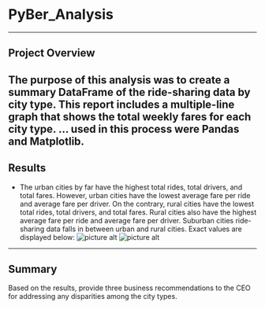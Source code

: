 # **PyBer_Analysis**
---
## Project Overview
The purpose of this analysis was to create a summary DataFrame of the ride-sharing data by city type. This report includes a multiple-line graph that shows the total weekly fares for each city type. ... used in this process were Pandas and Matplotlib.
---
## Results
- The urban cities by far have the highest total rides, total drivers, and total fares. However, urban cities have the lowest average fare per ride and average fare per driver. On the contrary, rural cities have the lowest total rides, total drivers, and total fares. Rural cities also have the highest average fare per ride and average fare per driver. Suburban cities ride-sharing data falls in between urban and rural cities. Exact values are displayed below:
    ![picture alt]()
    ![picture alt]()
---
## Summary
Based on the results, provide three business recommendations to the CEO for addressing any disparities among the city types.
